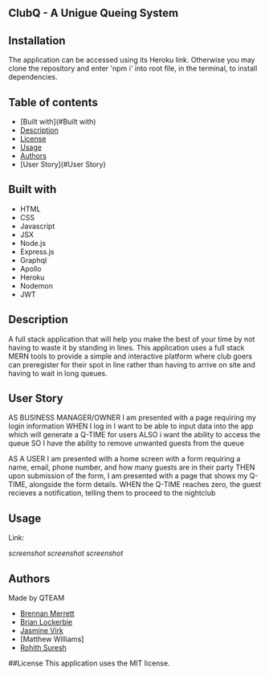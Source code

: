 ## ClubQ - A Unigue Queing System

## Installation

The application can be accessed using its Heroku link.  Otherwise you may clone the repository and enter 'npm i' into root file, in the terminal, to install dependencies. 

## Table of contents
- [Built with](#Built with)
- [Description](#Description)
- [License](#License)
- [Usage](#Usage)
- [Authors](#Authors)
- [User Story](#User Story)


## Built with
- HTML
- CSS
- Javascript
- JSX
- Node.js
- Express.js
- Graphql
- Apollo
- Heroku
- Nodemon
- JWT

## Description

A full stack application that will help you make the best of your time by not having to waste it by standing in lines. This application uses a full stack MERN tools to provide a simple and interactive platform where club goers can preregister for their spot in line rather than having to arrive on site and having to wait in long queues.

## User Story
AS BUSINESS MANAGER/OWNER I am presented with a page requiring my login information
WHEN I log in I want to be able to input data into the app which will generate a Q-TIME for users
ALSO i want the ability to access the queue
SO I have the ability to remove unwanted guests from the queue

AS A USER I am presented with a home screen with a form requiring a name, email, phone number, and how many guests are in their party
THEN upon submission of the form, I am presented with a page that shows my Q-TIME, alongside the form details.
WHEN the Q-TIME reaches zero, the guest recieves a notification, telling them to proceed to the nightclub

## Usage
Link:

*screenshot*
*screenshot*
*screenshot*

## Authors
Made by QTEAM

- [Brennan Merrett](https://github.com/BrennanJLM)
- [Brian Lockerbie](https://github.com/brianlockerbie)
- [Jasmine Virk](https://github.com/jvirk10)
- [Matthew Williams]
- [Rohith Suresh](https://github.com/Rohitsuresh1)

##License
This application uses the MIT license.

